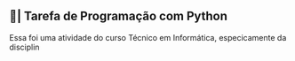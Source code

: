 ## 📄| Tarefa de Programação com Python
 
   Essa foi uma atividade do curso Técnico em Informática, especicamente da disciplin
